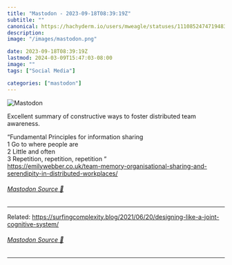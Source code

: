 ```yaml
---
title: "Mastodon - 2023-09-18T08:39:19Z"
subtitle: ""
canonical: https://hachyderm.io/users/mweagle/statuses/111085247471948369
description:
image: "/images/mastodon.png"

date: 2023-09-18T08:39:19Z
lastmod: 2024-03-09T15:47:03-08:00
image: ""
tags: ["Social Media"]

categories: ["mastodon"]
---
```

![Mastodon](/images/mastodon.png)

<p>Excellent summary of constructive ways to foster distributed team awareness. </p><p>“Fundamental Principles for information sharing<br />	1	Go to where people are<br />	2	Little and often<br />	3	Repetition, repetition, repetition “<br /><a href="https://emilywebber.co.uk/team-memory-organisational-sharing-and-serendipity-in-distributed-workplaces/" target="_blank" rel="nofollow noopener noreferrer" translate="no"><span class="invisible">https://</span><span class="ellipsis">emilywebber.co.uk/team-memory-</span><span class="invisible">organisational-sharing-and-serendipity-in-distributed-workplaces/</span></a></p>


###### [Mastodon Source 🐘](https://hachyderm.io/@mweagle/111085247471948369)

___

<p>Related: <a href="https://surfingcomplexity.blog/2021/06/20/designing-like-a-joint-cognitive-system/" target="_blank" rel="nofollow noopener noreferrer" translate="no"><span class="invisible">https://</span><span class="ellipsis">surfingcomplexity.blog/2021/06</span><span class="invisible">/20/designing-like-a-joint-cognitive-system/</span></a></p>


###### [Mastodon Source 🐘](https://hachyderm.io/@mweagle/111085250546189654)

___
